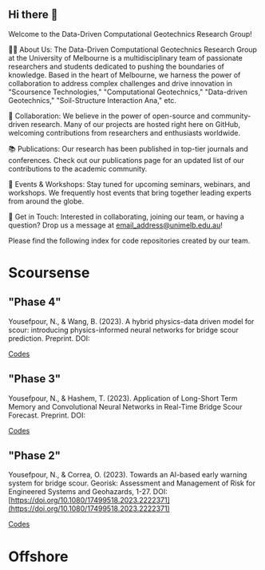 ## Hi there 👋
Welcome to the Data-Driven Computational Geotechnics Research Group!

🙋‍♀️ About Us:
The Data-Driven Computational Geotechnics Research Group at the University of Melbourne is a multidisciplinary team of passionate researchers and students dedicated to pushing the boundaries of knowledge. Based in the heart of Melbourne, we harness the power of collaboration to address complex challenges and drive innovation in "Scoursence Technologies," "Computational Geotechnics," "Data-driven Geotechnics," "Soil-Structure Interaction Ana," etc.

🤝 Collaboration:
We believe in the power of open-source and community-driven research. Many of our projects are hosted right here on GitHub, welcoming contributions from researchers and enthusiasts worldwide.

📚 Publications:
Our research has been published in top-tier journals and conferences. Check out our publications page for an updated list of our contributions to the academic community.

📅 Events & Workshops:
Stay tuned for upcoming seminars, webinars, and workshops. We frequently host events that bring together leading experts from around the globe.

💌 Get in Touch:
Interested in collaborating, joining our team, or having a question? Drop us a message at email_address@unimelb.edu.au!

Please find the following index for code repositories created by our team.

# Scoursense

## "Phase 4"

Yousefpour, N., & Wang, B. (2023). A hybrid physics-data driven model for scour: introducing physics-informed neural networks for bridge scour prediction. Preprint. DOI:

[Codes](https://github.com/Data-Driven-Computational-Geotechnics/ScourSensePhase4/tree/main)

## "Phase 3"

Yousefpour, N., & Hashem, T. (2023). Application of Long-Short Term Memory and Convolutional Neural Networks in Real-Time Bridge Scour Forecast. Preprint. DOI:

[Codes](https://github.com/Data-Driven-Computational-Geotechnics/ScourSensePhase3/tree/main)


## "Phase 2"

Yousefpour, N., & Correa, O. (2023). Towards an AI-based early warning system for bridge scour. Georisk: Assessment and Management of Risk for Engineered Systems and Geohazards, 1-27.
 DOI:[https://doi.org/10.1080/17499518.2023.2222371](https://doi.org/10.1080/17499518.2023.2222371)

[Codes](https://github.com/Data-Driven-Computational-Geotechnics/ScourSensePhase2/tree/main)

# Offshore


